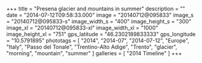 +++
title = "Presena glacier and mountains in summer"
description = ""
date = "2014-07-12T09:58:33.000"
image = "20140712@095833"
image_s = "20140712@095833-s"
image_width_s = "400"
image_height_s = "300"
image_xl = "20140712@095833-xl"
image_width_xl = "1000"
image_height_xl = "751"
gps_latitude = "46.2302189833333"
gps_longitude = "10.5791895"
phototags = [ "2014", "2014-07", "2014-07-12", "Europe", "Italy", "Passo del Tonale", "Trentino-Alto Adige", "Trento", "glacier", "morning", "mountain", "summer" ]
galleries = [ "2014 Timeline" ]
+++
